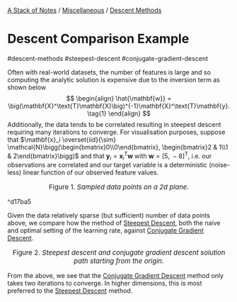 [A Stack of Notes](../../../a-stack-of-notes.md) / [Miscellaneous](../../miscellaneous.md)  / [Descent Methods](../descent-methods.md)

# Descent Comparison Example

#descent-methods #steepest-descent  #conjugate-gradient-descent 

Often with real-world datasets, the number of features is large and so computing the analytic solution is expensive due to the inversion term as shown below
$$
\begin{align}
	\hat{\mathbf{w}} = \big(\mathbf{X}^\text{T}\mathbf{X}\big)^{-1}\mathbf{X}^\text{T}\mathbf{y}. \tag{1}
\end{align}
$$
Additionally, the data tends to be correlated resulting in steepest descent requiring many iterations to converge.  For visualisation purposes, suppose that $\mathbf{x}_i \overset{iid}{\sim} \mathcal{N}\bigg(\begin{bmatrix}0\\0\end{bmatrix}, \begin{bmatrix}2 & 1\\1 & 2\end{bmatrix}\bigg)$ and that $\mathbf{y}_i = \mathbf{x}_i^\text{T}\mathbf{w}$ with $\mathbf{w} = [5,\ -8]^\text{T}$, i.e. our observations are correlated and our target variable is a deterministic (noise-less) linear function of our observed feature values. 

<div style="margin-left: auto !important; margin-right: auto !important; width: 70%"> <div src="/a-stack-of-notes/_assets/descent-methods/toy-data.png" class="internal-embed"></div> </div>
<p style="font-size:15;text-align:center">Figure 1. <i>Sampled data points on a 2d plane.</i></p>

^d17ba5

Given the data relatively sparse (but sufficient) number of data points above, we compare how the method of [Steepest Descent](steepest-descent.md), both the naive and optimal setting of the learning rate, against [Conjugate Gradient Descent](conjugate-gradient-descent.md).

<div style="margin-left: auto !important; margin-right: auto !important; width: 70%"> <div src="/a-stack-of-notes/_assets/descent-methods/comparison.png" class="internal-embed"></div> </div><p style="font-size:15;text-align:center">Figure 2. <i>Steepest descent and conjugate gradient descent solution path starting from the origin.</i></p>


From the above, we see that the [Conjugate Gradient Descent](conjugate-gradient-descent.md) method only takes two iterations to converge. In higher dimensions, this is most preferred to the [Steepest Descent](steepest-descent.md) method.